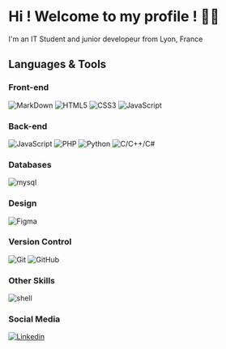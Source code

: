 <h1>Hi ! Welcome to my profile ! 👋🏼</h1>

I'm an IT Student and junior developeur from Lyon, France 

## Languages & Tools

### Front-end
![MarkDown](https://img.shields.io/badge/Markdown-000000?style=for-the-badge&logo=markdown&logoColor=white)
![HTML5](https://img.shields.io/badge/-HTML5-%23E44D27?style=for-the-badge&logo=html5&logoColor=ffffff)
![CSS3](https://img.shields.io/badge/-CSS3-%231572B6?style=for-the-badge&logo=css3)
![JavaScript](https://img.shields.io/badge/JAVASCRIPT-323330?style=for-the-badge&logo=javascript&logoColor=F7DF1E)

### Back-end
![JavaScript](https://img.shields.io/badge/JAVASCRIPT-323330?style=for-the-badge&logo=javascript&logoColor=F7DF1E)
![PHP](https://img.shields.io/badge/php-%23777BB4.svg?style=for-the-badge&logo=php&logoColor=white)
![Python](https://img.shields.io/badge/python-3670A0?style=for-the-badge&logo=python&logoColor=ffdd54)
![C/C++/C#](https://img.shields.io/badge/c,%20c++,%20cs-3670A0?style=for-the-badge&logo=c&logoColor=ffdd54)

### Databases
![mysql](https://img.shields.io/badge/MySQL-00000F?style=for-the-badge&logo=mysql&logoColor=white)

### Design
![Figma](https://img.shields.io/badge/figma-%23F24E1E.svg?style=for-the-badge&logo=figma&logoColor=white)

### Version Control
![Git](https://img.shields.io/badge/git-%23F05033.svg?style=for-the-badge&logo=git&logoColor=white)
![GitHub](https://img.shields.io/badge/github-%23121011.svg?style=for-the-badge&logo=github&logoColor=white)

### Other Skills
![shell](https://img.shields.io/badge/Shell_Script-121011?style=for-the-badge&logo=gnu-bash&logoColor=white)

### Social Media
[![Linkedin](https://img.shields.io/badge/-Michel%20LeRuyet-black?style=for-the-badge&logo=Linkedin)](https://www.linkedin.com/in/michel-le-ruyet-5749841ab/)  